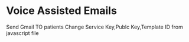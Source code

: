 # Voice Assisted Emails
Send Gmail TO patients
Change Service Key,Publc Key,Template ID from javascript file
